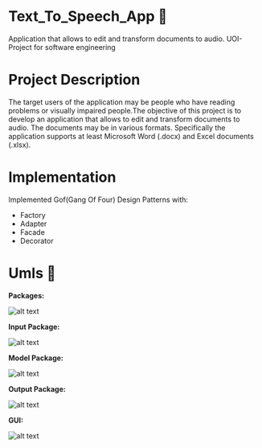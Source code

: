 # Text_To_Speech_App :speech_balloon:
Application that allows to edit and transform documents to  audio. UOI-Project for software engineering 

# Project Description
The target users of the application may be people who have reading problems or visually impaired people.The objective of this project is to develop an application that allows to edit and transform documents to audio. The documents may be in various formats. Specifically the application supports at least Microsoft Word (.docx) and Excel documents (.xlsx). 

# Implementation
Implemented Gof(Gang Of Four) Design Patterns with:
 - Factory
 - Adapter
 - Facade
 - Decorator

# Umls :pencil:

**Packages:**

![alt text](https://github.com/Georgemouts/Text_To_Speech_App/blob/main/UMLS/packages.png)

**Input Package:**

![alt text](https://github.com/Georgemouts/Text_To_Speech_App/blob/main/UMLS/input_package.png)

**Model Package:**

![alt text](https://github.com/Georgemouts/Text_To_Speech_App/blob/main/UMLS/model_package.png)

**Output Package:**

![alt text](https://github.com/Georgemouts/Text_To_Speech_App/blob/main/UMLS/Output_package.png)

**GUI:**

![alt text](https://github.com/Georgemouts/Text_To_Speech_App/blob/main/UMLS/GUI.png)
